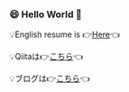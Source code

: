 ### 😄 Hello World 👋

💡English resume is 👉[Here](https://github.com/akrha/resume/blob/main/resume-en.md)👈

💡Qiitaは👉[こちら](https://qiita.com/akrha)👈

💡ブログは👉[こちら](https://akrha.hatenablog.com/)👈

<!--
**akrha/akrha** is a ✨ _special_ ✨ repository because its `README.md` (this file) appears on your GitHub profile.

Here are some ideas to get you started:

- 🔭 I’m currently working on ...
- 🌱 I’m currently learning ...
- 👯 I’m looking to collaborate on ...
- 🤔 I’m looking for help with ...
- 💬 Ask me about ...
- 📫 How to reach me: ...
- 😄 Pronouns: ...
- ⚡ Fun fact: ...
-->
